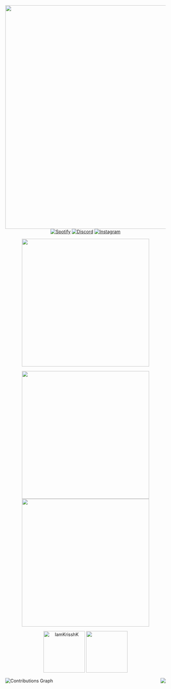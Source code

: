 
<div id="header" align="center">
  <img src="https://w7.pngwing.com/pngs/379/406/png-transparent-rocket-illustration-sitting-rocket-little-boy-child-boy-outer-space.png" width="700"/>
</div>

<div id="badges" align = "center">
  <a href = 'https://open.spotify.com/user/afioa9i2ldluybjq2eoo4bjx9'>
    <img src="https://img.shields.io/badge/Spotify-darkgreen?style=for-the-badge&logo=spotify&logoColor=black" alt="Spotify"/></a>
  <a href = 'https://discord.com/channels/@me/874536133273456640'>  
    <img src="https://img.shields.io/badge/Discord-darkblue?style=for-the-badge&logo=Discord&logoColor=white" alt="Discord"/></a>
  <a href = ''>
  <img src="https://img.shields.io/badge/Instagram-black?style=for-the-badge&logo=instagram&logoColor=white" alt="Instagram"/></a>
</div>
<p align = "center">
  <img align = "center" src="https://metrics.lecoq.io/IamKrisshK?template=modern&config.timezone=Asia%2FKolkata " height="400">
</p>
<p align = "center">
  <img src = "https://github-readme-stats.vercel.app/api?username=IamKrisshK&show_icons=true&theme=dracula&hide_border=true&count_private=true" width = 400>
  <img src = "https://github-readme-streak-stats.herokuapp.com?user=IamKrisshK&theme=dracula&hide_border=true" width = 400>
</p>

<p align = "center">
  <img src="https://github-stats-alpha.vercel.app/api?username=IamKrisshK&bc=ebebeb&ic=FFA500&bg_color=000000" alt="IamKrisshK" height="130" />
  <img src="https://github-profile-summary-cards.vercel.app/api/cards/profile-details?username=IamKrisshK&theme=dracula" height="130"/>
</p>

<img align = "right" src="https://github-readme-stats.vercel.app/api/top-langs/?username=IamKrisshK&theme=dracula&layout=compact&hide_border=true">

<img align="center" src="https://activity-graph.herokuapp.com/graph?username=IamKrisshK&theme=github" alt="Contributions Graph">
